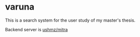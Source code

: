 # varuna

This is a search system for the user study of my master's thesis.

Backend server is [ushmz/mitra](https://github.com/ushmz/mitra)
